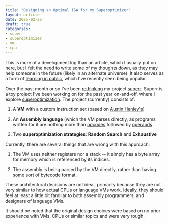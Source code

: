 ```yaml
---
title: "Designing an Optimal ISA for my Superoptimizer"
layout: article
date: 2025-02-25
draft: true
categories:
- superr
- superoptimizer
- vm
- cpu
---
```


This is more of a development log than an article, which I usually put on here,
but I felt the need to write some of my thoughts down, as they may help someone
in the future (likely in an alternate universe). It also serves as a form of
[learning in public][1], which I've recently
seen being popular.

Over the past month or so I've been [rethinking][2] my project [superr][3].
Superr is a toy project I've been working on for the past year on-and-off,
where I explore [superoptimization][4]. The project (currently) consists of:

1. A **VM** with a custom instruction set (based on [Austin Henley's][7])

2. An **Assembly language** (which the VM parses directly, as programs written
   for it are nothing more than [opcodes][5] followed by [operands][6]

3. Two **superoptimization strategies**: **Random Search** and **Exhaustive**

Currently, there are several things that are wrong with this approach:

1. The VM uses neither registers nor a stack -- it simply has a byte array
   for memory which is referenced by its indices.

2. The assembly is being parsed by the VM directly, rather than having some
   sort of bytecode format.

These architectural decisions are not ideal, primarily because they are not
very similar to how actual CPUs or language VMs work. Ideally, they should feel
at least a little bit familiar to both assembly programmers, and designers of
language VMs.

It should be noted that the original design choices were based on no prior
experience with VMs, CPUs or similar topics and were very rough.

[1]: https://www.swyx.io/learn-in-public
[2]: https://github.com/podikoglou/superr/tree/qua
[3]: https://podikoglou.eu/rust/superr/vm/2024/07/13/writing-a-superoptimization-toolchain.html
[4]: https://en.wikipedia.org/wiki/Superoptimization
[5]: https://en.wikipedia.org/wiki/Opcode
[6]: https://en.wikipedia.org/wiki/Operand#Computer_science
[7]: https://austinhenley.com/blog/superoptimizer.html
